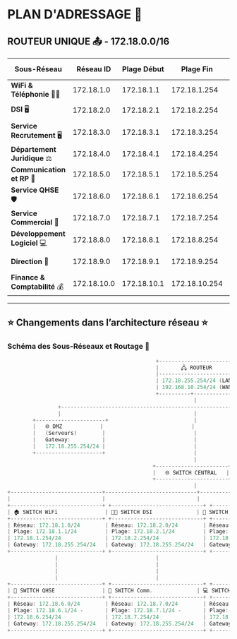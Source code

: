 # PLAN D'ADRESSAGE 📑

## ROUTEUR UNIQUE 📤 - **172.18.0.0/16**

| **Sous-Réseau**               | **Réseau ID**    | **Plage Début**      | **Plage Fin**       | **Broadcast**      | **CIDR**  | **Utilisateurs** | **Adresses disponibles** | **Gateway**     |
|--------------------------------|------------------|----------------------|---------------------|--------------------|-----------|------------------|---------------------------|-----------------|
| **WiFi & Téléphonie** 📶📞     | 172.18.1.0       | 172.18.1.1           | 172.18.1.254        | 172.18.1.255       | /24       |       ???      | 254 adresses             | 172.18.255.254     |
| **DSI** 🖥️                     | 172.18.2.0       | 172.18.2.1           | 172.18.2.254        | 172.18.2.255       | /24       | 12 👨‍🏫            | 254 adresses             | 172.18.255.254     |
| **Service Recrutement** 🖥️     | 172.18.3.0       | 172.18.3.1           | 172.18.3.254        | 172.18.3.255       | /24       | 3 👨‍🏫             | 254 adresses             | 172.18.255.254     |
| **Département Juridique** ⚖️   | 172.18.4.0       | 172.18.4.1          | 172.18.4.254        | 172.18.4.255        | /24       | 10 👨‍🏫            | 254 adresses             | 172.18.255.254     |
| **Communication et RP** 📰     | 172.18.5.0       | 172.18.5.1           | 172.18.5.254        | 172.18.5.255       | /24       | 18 👨‍🏫             | 254 adresses             | 172.18.255.254     |
| **Service QHSE** 🛡️            | 172.18.6.0       | 172.18.6.1            | 172.18.6.254        | 172.18.6.255       | /24       | 4 👨‍🏫              | 254 adresses            | 172.18.255.254      |
| **Service Commercial** 💼      | 172.18.7.0       | 172.18.7.1           | 172.18.7.254        | 172.18.7.255       | /24       | 15 👨‍🏫             | 254 adresses             | 172.18.255.254      |
| **Développement Logiciel** 💻  | 172.18.8.0       | 172.18.8.1           | 172.18.8.254        | 172.18.8.255       | /24       | 94 👨‍🏫             | 254 adresses             | 172.18.255.254      |
| **Direction** 🏢               | 172.18.9.0       | 172.18.9.1           | 172.18.9.254        | 172.18.9.255       | /24       | 3 👨‍🏫             | 254 adresses             | 172.18.255.254      |
| **Finance & Comptabilité** 💰  | 172.18.10.0      | 172.18.10.1          | 172.18.10.254       | 172.18.10.255      | /24       | 8 👨‍🏫             | 254 adresses             | 172.18.255.254      |

---

## ⭐ Changements dans l’architecture réseau ⭐

### Schéma des Sous-Réseaux et Routage 📑

```java
                                               +---------------------------+
                                               |       🖧 ROUTEUR          |
                                               |---------------------------|
                                               | 172.18.255.254/24 (LAN)   |
                                               | 192.168.10.254/24 (WAN)   |
                                               +----------+----------------+
                                                           |
                +---------------------------------------------------------+---------------------------+
                |                                          |                                          |               
        +----------------------+                           |                             +------------------------+
        |   🌐 DMZ            |                            |                             |    🌍 INTERNET        |
        |   (Serveurs)        |                            |                             |   (Vaste Internet)     |
        |   Gateway:          |                            |                             |   Gateway:             |
        |   172.18.255.254/24 |                            |                             |   192.168.10.254/24    |
        +---------------------+                            |                             +------------------------+
                                                           |
                                              +-----------------------+
                                              |   🌐 SWITCH CENTRAL   |
                                              +-----------------------+
                                                           |
+-----------------------------+-----------------------------+-----------------------------+-----------------------------+-----------------------------+
|                             |                             |                             |                             |                             |
+-----------------------------+ +-----------------------------+ +-----------------------------+ +-----------------------------+ +-----------------------------+
| 🏠 SWITCH WiFi               | 🧑‍💻 SWITCH DSI              | 🔄 SWITCH Recrut.            | ⚖️ SWITCH Juridiq.           | 🌍 SWITCH Publics            |
+-----------------------------+ +-----------------------------+ +-----------------------------+ +-----------------------------+ +-----------------------------+
| Réseau: 172.18.1.0/24        | Réseau: 172.18.2.0/24        | Réseau: 172.18.3.0/24        | Réseau: 172.18.4.0/24        | Réseau: 172.18.5.0/24        |
| Plage: 172.18.1.1/24         | Plage: 172.18.2.1/24         | Plage: 172.18.3.1/24         | Plage: 172.18.4.1/24         | Plage: 172.18.5.1/24         |
| 172.18.1.254/24              | 172.18.2.254/24              | 172.18.3.254/24              | 172.18.4.254/24              | 172.18.5.254/24              |
| Gateway: 172.18.255.254/24   | Gateway: 172.18.255.254/24   | Gateway: 172.18.255.254/24   | Gateway: 172.18.255.254/24   | Gateway: 172.18.255.254/24   |
+-----------------------------+ +-----------------------------+ +-----------------------------+ +-----------------------------+ +-----------------------------+
               |                               |                               |                               |                               |
               |                               |                               |                               |                               |        
               |                               |                               |                               |                               |
               |                               |                               |                               |                               |
+-----------------------------+ +-----------------------------+ +-----------------------------+ +-----------------------------+ +-----------------------------+
| 🏢 SWITCH QHSE               | 💼 SWITCH Comm.              | 💻 SWITCH Logiciel           | 🏢 SWITCH Dir.               | 💰 SWITCH Fin.               |
+-----------------------------+ +-----------------------------+ +-----------------------------+ +-----------------------------+ +-----------------------------+
| Réseau: 172.18.6.0/24        | Réseau: 172.18.7.0/24        | Réseau: 172.18.8.0/24        | Réseau: 172.18.9.0/24        | Réseau: 172.18.10.0/24       |
| Plage: 172.18.6.1/24 -       | Plage: 172.18.7.1/24 -       | Plage: 172.18.8.1/24 -       | Plage: 172.18.9.1/24 -       | Plage: 172.18.10.1/24 -      |
| 172.18.6.254/24              | 172.18.7.254/24              | 172.18.8.254/24              | 172.18.9.254/24              | 172.18.10.254/24             |
| Gateway: 172.18.255.254/24   | Gateway: 172.18.255.254/24   | Gateway: 172.18.255.254/24   | Gateway: 172.18.255.254/24   | Gateway: 172.18.255.254/24   |
+-----------------------------+ +-----------------------------+ +-----------------------------+ +-----------------------------+ +-----------------------------+



